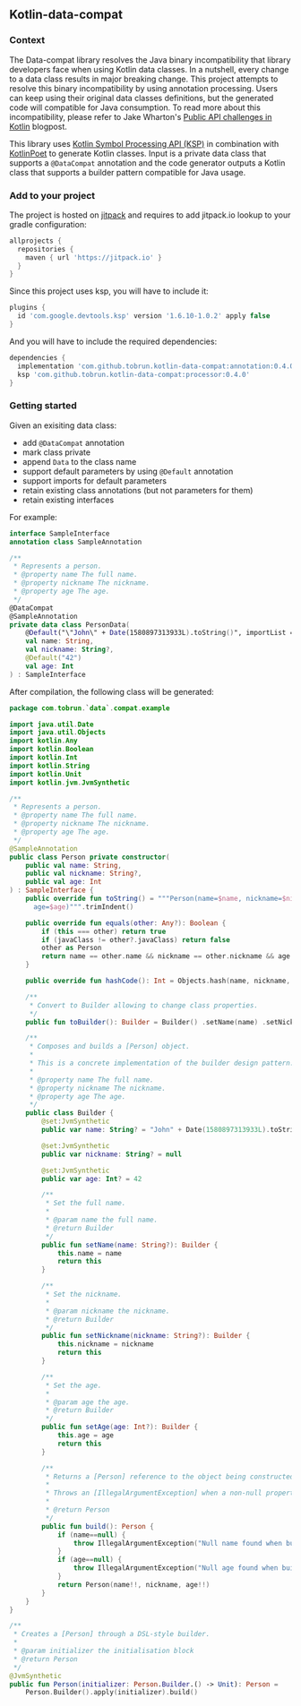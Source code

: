 ## Kotlin-data-compat

### Context
The Data-compat library resolves the Java binary incompatibility that library developers face when using Kotlin data classes. In a nutshell, every change to a data class results in major breaking change. This project attempts to resolve this binary incompatibility by using annotation processing. Users can keep using their original data classes definitions, but the generated code will compatible for Java consumption.
To read more about this incompatibility, please refer to Jake Wharton's [Public API challenges in Kotlin](https://jakewharton.com/public-api-challenges-in-kotlin/) blogpost.

This library uses [Kotlin Symbol Processing API (KSP)](https://kotlinlang.org/docs/ksp-overview.html) in combination with [KotlinPoet](https://square.github.io/kotlinpoet/) to generate Kotlin classes. Input is a private data class that supports a `@DataCompat` annotation and the code generator outputs a Kotlin class that supports a builder pattern compatible for Java usage.

### Add to your project
The project is hosted on [jitpack](https://jitpack.io/) and requires to add jitpack.io lookup to your gradle configuration:

```groovy
allprojects {
  repositories {
    maven { url 'https://jitpack.io' }
  }
}
```

Since this project uses ksp, you will have to include it:
```groovy
plugins {
  id 'com.google.devtools.ksp' version '1.6.10-1.0.2' apply false
}
```

And you will have to include the required dependencies:

```groovy
dependencies {
  implementation 'com.github.tobrun.kotlin-data-compat:annotation:0.4.0'
  ksp 'com.github.tobrun.kotlin-data-compat:processor:0.4.0'
}
```


### Getting started

Given an exisiting data class:
 - add `@DataCompat` annotation
 - mark class private
 - append `Data` to the class name
 - support default parameters by using `@Default` annotation
 - support imports for default parameters
 - retain existing class annotations (but not parameters for them)
 - retain existing interfaces

For example:

```kotlin
interface SampleInterface
annotation class SampleAnnotation

/**
 * Represents a person.
 * @property name The full name.
 * @property nickname The nickname.
 * @property age The age.
 */
@DataCompat
@SampleAnnotation
private data class PersonData(
    @Default("\"John\" + Date(1580897313933L).toString()", importList = ["java.util.Date"])
    val name: String,
    val nickname: String?,
    @Default("42")
    val age: Int
) : SampleInterface
```

After compilation, the following class will be generated:

```kotlin
package com.tobrun.`data`.compat.example

import java.util.Date
import java.util.Objects
import kotlin.Any
import kotlin.Boolean
import kotlin.Int
import kotlin.String
import kotlin.Unit
import kotlin.jvm.JvmSynthetic

/**
 * Represents a person.
 * @property name The full name.
 * @property nickname The nickname.
 * @property age The age.
 */
@SampleAnnotation
public class Person private constructor(
    public val name: String,
    public val nickname: String?,
    public val age: Int
) : SampleInterface {
    public override fun toString() = """Person(name=$name, nickname=$nickname,
      age=$age)""".trimIndent()

    public override fun equals(other: Any?): Boolean {
        if (this === other) return true
        if (javaClass != other?.javaClass) return false
        other as Person
        return name == other.name && nickname == other.nickname && age == other.age
    }

    public override fun hashCode(): Int = Objects.hash(name, nickname, age)

    /**
     * Convert to Builder allowing to change class properties.
     */
    public fun toBuilder(): Builder = Builder() .setName(name) .setNickname(nickname) .setAge(age)

    /**
     * Composes and builds a [Person] object.
     *
     * This is a concrete implementation of the builder design pattern.
     *
     * @property name The full name.
     * @property nickname The nickname.
     * @property age The age.
     */
    public class Builder {
        @set:JvmSynthetic
        public var name: String? = "John" + Date(1580897313933L).toString()

        @set:JvmSynthetic
        public var nickname: String? = null

        @set:JvmSynthetic
        public var age: Int? = 42

        /**
         * Set the full name.
         *
         * @param name the full name.
         * @return Builder
         */
        public fun setName(name: String?): Builder {
            this.name = name
            return this
        }

        /**
         * Set the nickname.
         *
         * @param nickname the nickname.
         * @return Builder
         */
        public fun setNickname(nickname: String?): Builder {
            this.nickname = nickname
            return this
        }

        /**
         * Set the age.
         *
         * @param age the age.
         * @return Builder
         */
        public fun setAge(age: Int?): Builder {
            this.age = age
            return this
        }

        /**
         * Returns a [Person] reference to the object being constructed by the builder.
         *
         * Throws an [IllegalArgumentException] when a non-null property wasn't initialised.
         *
         * @return Person
         */
        public fun build(): Person {
            if (name==null) {
                throw IllegalArgumentException("Null name found when building Person.")
            }
            if (age==null) {
                throw IllegalArgumentException("Null age found when building Person.")
            }
            return Person(name!!, nickname, age!!)
        }
    }
}

/**
 * Creates a [Person] through a DSL-style builder.
 *
 * @param initializer the initialisation block
 * @return Person
 */
@JvmSynthetic
public fun Person(initializer: Person.Builder.() -> Unit): Person =
    Person.Builder().apply(initializer).build()
```

